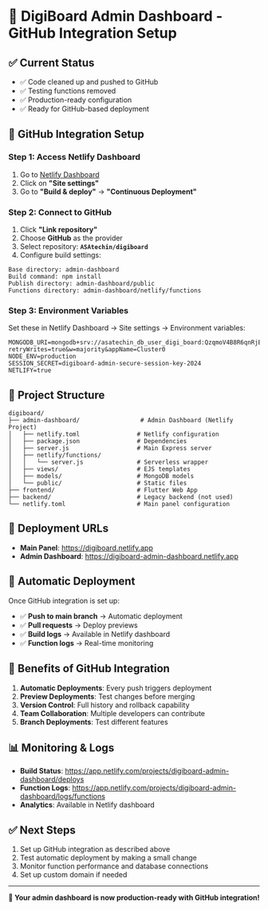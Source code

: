 # 🚀 DigiBoard Admin Dashboard - GitHub Integration Setup

## ✅ **Current Status**
- ✅ Code cleaned up and pushed to GitHub
- ✅ Testing functions removed
- ✅ Production-ready configuration
- ✅ Ready for GitHub-based deployment

## 🔗 **GitHub Integration Setup**

### **Step 1: Access Netlify Dashboard**
1. Go to [Netlify Dashboard](https://app.netlify.com/sites/digiboard-admin-dashboard)
2. Click on **"Site settings"**
3. Go to **"Build & deploy"** → **"Continuous Deployment"**

### **Step 2: Connect to GitHub**
1. Click **"Link repository"**
2. Choose **GitHub** as the provider
3. Select repository: **`ASAtechin/digiboard`**
4. Configure build settings:

```
Base directory: admin-dashboard
Build command: npm install
Publish directory: admin-dashboard/public
Functions directory: admin-dashboard/netlify/functions
```

### **Step 3: Environment Variables**
Set these in Netlify Dashboard → Site settings → Environment variables:

```
MONGODB_URI=mongodb+srv://asatechin_db_user_digi_board:QzqmoV4B8R6qnRjE@cluster0.nxz9wpg.mongodb.net/digiboard?retryWrites=true&w=majority&appName=Cluster0
NODE_ENV=production
SESSION_SECRET=digiboard-admin-secure-session-key-2024
NETLIFY=true
```

## 📁 **Project Structure**
```
digiboard/
├── admin-dashboard/                 # Admin Dashboard (Netlify Project)
│   ├── netlify.toml                # Netlify configuration
│   ├── package.json                # Dependencies
│   ├── server.js                   # Main Express server
│   ├── netlify/functions/
│   │   └── server.js               # Serverless wrapper
│   ├── views/                      # EJS templates
│   ├── models/                     # MongoDB models
│   └── public/                     # Static files
├── frontend/                       # Flutter Web App
├── backend/                        # Legacy backend (not used)
└── netlify.toml                    # Main panel configuration
```

## 🎯 **Deployment URLs**
- **Main Panel**: https://digiboard.netlify.app
- **Admin Dashboard**: https://digiboard-admin-dashboard.netlify.app

## 🔧 **Automatic Deployment**
Once GitHub integration is set up:
- ✅ **Push to main branch** → Automatic deployment
- ✅ **Pull requests** → Deploy previews
- ✅ **Build logs** → Available in Netlify dashboard
- ✅ **Function logs** → Real-time monitoring

## 🚀 **Benefits of GitHub Integration**
1. **Automatic Deployments**: Every push triggers deployment
2. **Preview Deployments**: Test changes before merging
3. **Version Control**: Full history and rollback capability
4. **Team Collaboration**: Multiple developers can contribute
5. **Branch Deployments**: Test different features

## 📊 **Monitoring & Logs**
- **Build Status**: https://app.netlify.com/projects/digiboard-admin-dashboard/deploys
- **Function Logs**: https://app.netlify.com/projects/digiboard-admin-dashboard/logs/functions
- **Analytics**: Available in Netlify dashboard

## ✅ **Next Steps**
1. Set up GitHub integration as described above
2. Test automatic deployment by making a small change
3. Monitor function performance and database connections
4. Set up custom domain if needed

---
**🎉 Your admin dashboard is now production-ready with GitHub integration!**

